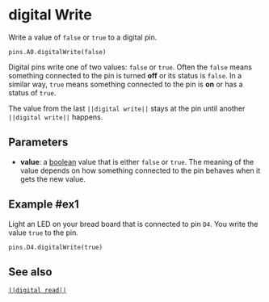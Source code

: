 # digital Write

Write a value of `false` or `true` to a digital pin.

```sig
pins.A0.digitalWrite(false)
```
Digital pins write one of two values: `false` or `true`. Often the `false` means something connected
to the pin is turned **off** or its status is `false`. In a similar way, `true` means something
connected to the pin is **on** or has a status of `true`.

The value from the last ``||digital write||`` stays at the pin until another ``||digital write||``
happens.

## Parameters

* **value**: a [boolean](types/boolean) value that is either `false` or `true`. The meaning of the value depends on how something connected to the pin behaves when it gets the new value.

## Example #ex1

Light an LED on your bread board that is connected to pin `D4`. You write the value `true` to the pin.

```blocks
pins.D4.digitalWrite(true)
```

## See also

[``||digital read||``](/reference/pins/digital-read)